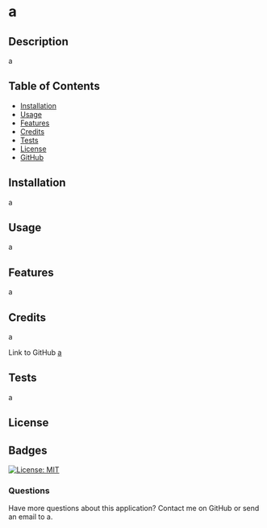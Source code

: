 # a


## Description 

a



## Table of Contents 



* [Installation](#installation)
* [Usage](#usage)
* [Features](#features)
* [Credits](#credits)
* [Tests](#tests)
* [License](#license)
* [GitHub](#github)


## Installation

a


## Usage 

a


## Features

a


## Credits

a

Link to GitHub [a](https://github.com/a)


## Tests

a



## License




## Badges

[![License: MIT](https://img.shields.io/badge/License-MIT-blue.svg)](https://opensource.org/licenses/MIT)


### Questions

Have more questions about this application? Contact me on GitHub or send an email to a.




  